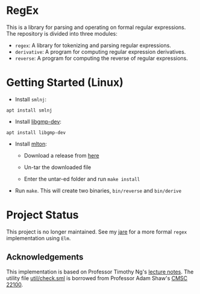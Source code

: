 # RegEx
This is a library for parsing and operating on formal regular expressions. The repository is divided into three modules:

- `regex`: A library for tokenizing and parsing regular expressions.
- `derivative`: A program for computing regular expression derivatives.
- `reverse`: A program for computing the reverse of regular expressions.

# Getting Started (Linux)

- Install `smlnj`: 
```
apt install smlnj
```

- Install [libgmp-dev](https://gmplib.org/): 

```
apt install libgmp-dev
```

- Install [mlton](http://mlton.org/): 

  - Download a release from [here](https://github.com/MLton/mlton/releases/tag/on-20201002-release)

  - Un-tar the downloaded file

  - Enter the untar-ed folder and run `make install`


- Run `make`. This will create two binaries, `bin/reverse` and `bin/derive`

# Project Status 

This project is no longer maintained. See my [jare](https://github.com/hazimavdal/jare) for a more formal `regex` implementation using `Elm`.

## Acknowledgements
This implementation is based on Professor Timothy Ng's [lecture notes](http://people.cs.uchicago.edu/~timng/280/w20/). The utility file [util/check.sml](https://github.com/hazimavdal/regex/blob/master/util/check.sml) is borrowed from  Professor Adam Shaw's [CMSC 22100](http://people.cs.uchicago.edu/~adamshaw/cmsc22100-2018/index.html
).
